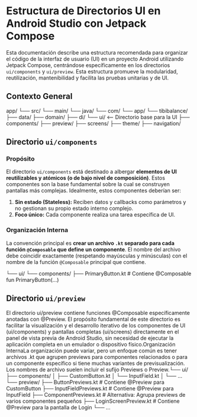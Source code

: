 # Estructura de Directorios UI en Android Studio con Jetpack Compose

Esta documentación describe una estructura recomendada para organizar el código de la interfaz de usuario (UI) en un proyecto Android utilizando Jetpack Compose, centrándose específicamente en los directorios `ui/components` y `ui/preview`. Esta estructura promueve la modularidad, reutilización, mantenibilidad y facilita las pruebas unitarias y de UI.

## Contexto General

app/
└── src/
    └── main/
        └── java/
            └── com/
                └── app/
                    └── tibibalance/
                    ├── data/
                    ├── domain/
                    ├── di/
                    └── ui/  <-- Directorio base para la UI
                        ├── components/
                        ├── preview/
                        ├── screens/
                        ├── theme/
                        ├── navigation/
## Directorio `ui/components`

### Propósito

El directorio `ui/components` está destinado a albergar **elementos de UI reutilizables y atómicos (o de bajo nivel de composición)**. Estos componentes son la base fundamental sobre la cual se construyen pantallas más complejas. Idealmente, estos componentes deberían ser:

1.  **Sin estado (Stateless):** Reciben datos y callbacks como parámetros y no gestionan su propio estado interno complejo.
3.  **Foco único:** Cada componente realiza una tarea específica de UI.

### Organización Interna

La convención principal es **crear un archivo `.kt` separado para cada función `@Composable` que define un componente**. El nombre del archivo debe coincidir exactamente (respetando mayúsculas y minúsculas) con el nombre de la función `@Composable` principal que contiene.

└── ui/
    └── components/
        ├── PrimaryButton.kt         # Contiene @Composable fun PrimaryButton(...)


## Directorio `ui/preview`


El directorio ui/preview contiene funciones @Composable específicamente anotadas con @Preview. El propósito fundamental de este directorio es facilitar la visualización y el desarrollo iterativo de los componentes de UI (ui/components) y pantallas completas (ui/screens) directamente en el panel de vista previa de Android Studio, sin necesidad de ejecutar la aplicación completa en un emulador o dispositivo físico.Organización InternaLa organización puede variar, pero un enfoque común es tener archivos .kt que agrupen previews para componentes relacionados o para un componente específico si tiene muchas variantes de previsualización. Los nombres de archivo suelen incluir el sufijo Previews o Preview.└── ui/
    ├── components/
    │   ├── CustomButton.kt
    │   └── InputField.kt
    │   └── ...
    └── preview/
        ├── ButtonPreviews.kt     # Contiene @Preview para CustomButton
        ├── InputFieldPreviews.kt # Contiene @Preview para InputField
        ├── ComponentPreviews.kt  # Alternativa: Agrupa previews de varios componentes pequeños
        ├── LoginScreenPreview.kt # Contiene @Preview para la pantalla de Login
        └── ...
